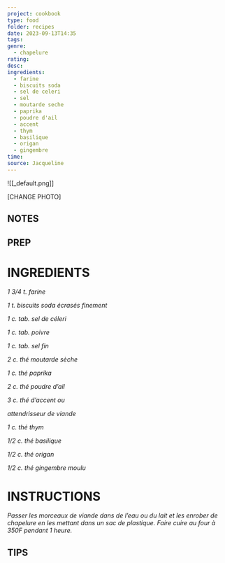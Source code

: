 ```yaml
---
project: cookbook
type: food
folder: recipes
date: 2023-09-13T14:35
tags: 
genre:
  - chapelure
rating: 
desc: 
ingredients:
  - farine
  - biscuits soda
  - sel de celeri
  - sel
  - moutarde seche
  - paprika
  - poudre d'ail
  - accent
  - thym
  - basilique
  - origan
  - gingembre
time: 
source: Jacqueline
---
```


![[_default.png]]

[CHANGE PHOTO]


## NOTES




## PREP


# INGREDIENTS

_1 3/4 t. farine_

_1 t. biscuits soda écrasés finement_

_1 c. tab. sel de céleri_

_1 c. tab. poivre_

_1 c. tab. sel fin_

_2 c. thé moutarde sèche_

_1 c. thé paprika_

_2 c. thé poudre d’ail_

_3 c. thé d’accent ou_

_attendrisseur de viande_

_1 c. thé thym_

_1/2 c. thé basilique_

_1/2 c. thé origan_

_1/2 c. thé gingembre moulu_


# INSTRUCTIONS

_Passer les morceaux de viande dans de l’eau_
_ou du lait et les enrober de chapelure en les_
_mettant dans un sac de plastique. Faire cuire_
_au four à 350F pendant 1 heure._



## TIPS




